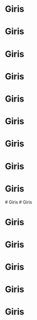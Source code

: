 # Giris
# Giris
# Giris
# Giris
# Giris
# Giris
# Giris
# Giris
# Giris
#   G i r i s  
 # Giris
# Giris
# Giris
# Giris
# Giris
# Giris
